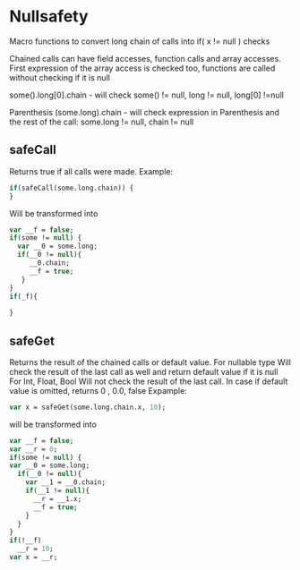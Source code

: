 # Nullsafety
Macro functions to convert long chain of calls into if( x != null ) checks

Chained calls can have field accesses, function calls and array accesses.
First expression of the array access is checked too, functions are called without checking if it is null

some().long[0].chain  - will check some() != null, long != null, long[0] !=null

Parenthesis
(some.long).chain - will check expression in Parenthesis and the rest of the call: some.long != null, chain != null


safeCall
-----------------
Returns true if all calls were made. 
Example:
```haxe
if(safeCall(some.long.chain)) {
}
``` 
Will be transformed into
```haxe
var __f = false;
if(some != null) {
  var __0 = some.long;
  if(__0 != null){
     __0.chain;
     __f = true;
   }
}
if(_f){
  
}
```
safeGet
-----------------
Returns the result of the chained calls or default value.
For nullable type
Will check the result of the last call as well and return default value if it is null
For Int, Float, Bool
Will not check the result of the last call. In case if default value is omitted, returns 0 , 0.0, false
Expample:
```haxe
var x = safeGet(some.long.chain.x, 10);
```
will be transformed into
```haxe
var __f = false;
var __r = 0;
if(some != null) {
var __0 = some.long;
  if(__0 != null){
    var __1 = __0.chain;
    if(__1 != null){
      __r = __1.x;
      __f = true;
    }
  }
}
if(!__f)
  __r = 10;
var x = __r;
```
